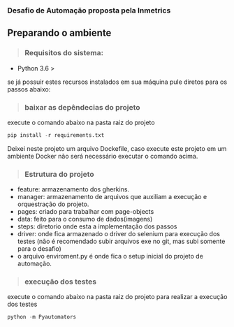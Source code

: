 ### Desafio de Automação proposta pela Inmetrics

## Preparando o ambiente

> ### Requisitos do sistema:

- Python 3.6 >

se  já possuir estes recursos instalados em sua máquina pule diretos para os passos abaixo:

> ### baixar as depêndecias do projeto

execute o comando abaixo na pasta raiz do projeto

```python
pip install -r requirements.txt
```
Deixei neste projeto um arquivo Dockefile, caso execute este projeto em um ambiente Docker não será necessário executar o comando acima.

> ### Estrutura do projeto

- feature: armazenamento dos gherkins.
- manager: armazenamento de arquivos que auxiliam a execução e orquestração do projeto.
- pages: criado para trabalhar com page-objects
- data: feito para o consumo de dados(imagens)
- steps: diretorio onde esta a implementação dos passos
- driver: onde fica armazenado o driver do selenium para execução dos testes (não é recomendado subir arquivos  exe no git, mas subi somente para o desafio)
- o arquivo enviroment.py é onde fica o setup inicial do projeto de automação.

> ### execução dos testes

execute o comando abaixo na pasta raiz do projeto para realizar a execução dos testes

```python
python -m Pyautomators
```
